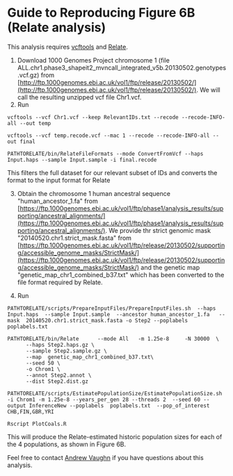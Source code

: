 # Guide to Reproducing Figure 6B (Relate analysis)

This analysis requires [vcftools](https://vcftools.github.io/man_latest.html) and [Relate](https://myersgroup.github.io/relate/).

1) Download 1000 Genomes Project chromosome 1 (file ALL.chr1.phase3_shapeit2_mvncall_integrated_v5b.20130502.genotypes.vcf.gz) from [http://ftp.1000genomes.ebi.ac.uk/vol1/ftp/release/20130502/](http://ftp.1000genomes.ebi.ac.uk/vol1/ftp/release/20130502/). We will call the resulting unzipped vcf file Chr1.vcf.
2) Run 

```
vcftools --vcf Chr1.vcf --keep RelevantIDs.txt --recode --recode-INFO-all --out temp

vcftools --vcf temp.recode.vcf --mac 1 --recode --recode-INFO-all --out final

PATHTORELATE/bin/RelateFileFormats --mode ConvertFromVcf --haps Input.haps --sample Input.sample -i final.recode
```
This filters the full dataset for our relevant subset of IDs and converts the format to the input format for Relate


3) Obtain the chromosome 1 human ancestral sequence "human_ancestor_1.fa" from [https://ftp.1000genomes.ebi.ac.uk/vol1/ftp/phase1/analysis_results/supporting/ancestral_alignments/](https://ftp.1000genomes.ebi.ac.uk/vol1/ftp/phase1/analysis_results/supporting/ancestral_alignments/). We provide thr strict genomic mask "20140520.chr1.strict_mask.fasta" from [https://ftp.1000genomes.ebi.ac.uk/vol1/ftp/release/20130502/supporting/accessible_genome_masks/StrictMask/](https://ftp.1000genomes.ebi.ac.uk/vol1/ftp/release/20130502/supporting/accessible_genome_masks/StrictMask/)  and the genetic map "genetic_map_chr1_combined_b37.txt" which has been converted to the file format required by Relate.

4) Run

```
PATHTORELATE/scripts/PrepareInputFiles/PrepareInputFiles.sh  --haps Input.haps  --sample Input.sample  --ancestor human_ancestor_1.fa   --mask  20140520.chr1.strict_mask.fasta -o Step2 --poplabels poplabels.txt

PATHTORELATE/bin/Relate      --mode All   -m 1.25e-8     -N 30000  \
      --haps Step2.haps.gz \
      --sample Step2.sample.gz \
      --map  genetic_map_chr1_combined_b37.txt\
      --seed 50 \
      -o Chrom1 \
      --annot Step2.annot \
      --dist Step2.dist.gz 

PATHTORELATE/scripts/EstimatePopulationSize/EstimatePopulationSize.sh    -i Chrom1 -m 1.25e-8 --years_per_gen 28 --threads 2  --seed 60 --output InferenceNew --poplabels  poplabels.txt  --pop_of_interest CHB,FIN,GBR,YRI

Rscript PlotCoals.R
```
This will produce the Relate-estimated historic population sizes for each of the 4 populations, as shown in Figure 6B.


Feel free to contact [Andrew Vaughn](ahv36@berkeley.edu) if you have questions about this analysis.